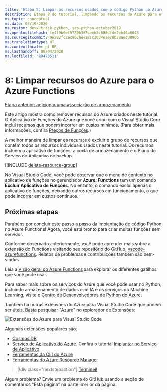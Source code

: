 ```yaml
---
title: 'Etapa 8: Limpar os recursos usados com o código Python no Azure Functions'
description: Etapa 8 do tutorial, limpando os recursos do Azure para evitar incorrer em encargos contínuos.
ms.topic: conceptual
ms.date: 05/19/2020
ms.custom: devx-track-python, seo-python-october2019
ms.openlocfilehash: fe4f9b0ef5789b307cbeb3c680dfde2eb46a0046
ms.sourcegitcommit: 9e282fc2ec967bee181c3034e7e70b28ae308905
ms.translationtype: HT
ms.contentlocale: pt-BR
ms.lasthandoff: 09/04/2020
ms.locfileid: "89473511"
---
```

# <a name="8-clean-up-azure-resources-for-azure-functions"></a>8: Limpar recursos do Azure para o Azure Functions

[Etapa anterior: adicionar uma associação de armazenamento](tutorial-vs-code-serverless-python-07.md)

Este artigo mostra como remover recursos do Azure criados neste tutorial. O Aplicativo de Funções do Azure que você criou com o Visual Studio Core inclui recursos que podem incorrer em custos mínimos. (Para obter mais informações, confira [Preços de Funções](https://azure.microsoft.com/pricing/details/functions/).)

A melhor maneira de limpar os recursos é excluir o grupo de recursos que contém todos os recursos individuais usados neste tutorial. Os recursos incluem o aplicativo de funções, a conta de armazenamento e o Plano do Serviço de Aplicativo de backup.

[!INCLUDE [delete-resource-group](includes/delete-resource-group.md)]

No Visual Studio Code, você pode observar que o menu de contexto no aplicativo de funções no gerenciador **Azure: Functions** tem um comando **Excluir Aplicativo de Funções**. No entanto, o comando exclui apenas o aplicativo de funções, deixando outros recursos em funcionamento, o que pode incorrer em custos contínuos.

## <a name="next-steps"></a>Próximas etapas

Parabéns por concluir este passo a passo da implantação de código Python no Azure Functions! Agora, você está pronto para criar muitas funções sem servidor.

Conforme observado anteriormente, você pode aprender mais sobre a extensão do Functions visitando seu repositório do GitHub, [vscode-azurefunctions](https://github.com/Microsoft/vscode-azurefunctions). Relatos de problemas e contribuições também são bem-vindos.

Leia a [Visão geral do Azure Functions](/azure/azure-functions/functions-overview) para explorar os diferentes gatilhos que você pode usar.

Para saber mais sobre os serviços do Azure que você pode usar no Python, incluindo armazenamento de dados com IA e os serviços do Machine Learning, visite o [Centro de Desenvolvedores de Python do Azure](/azure/python/?view=azure-python).

Também há outras extensões do Azure para Visual Studio Code que podem ser úteis. Basta pesquisar "Azure" no explorador de Extensões:

![Extensões do Azure para Visual Studio Code](media/tutorial-vs-code-serverless-python/azure-extensions-for-visual-studio-code.png)

Algumas extensões populares são:

- [Cosmos DB](https://marketplace.visualstudio.com/items?itemName=ms-azuretools.vscode-cosmosdb)
- [Serviço de Aplicativo do Azure](https://marketplace.visualstudio.com/items?itemName=ms-azuretools.vscode-azureappservice). Confira o tutorial [Implantar no Serviço de Aplicativo](tutorial-deploy-app-service-on-linux-01.md)
- [Ferramentas da CLI do Azure](https://marketplace.visualstudio.com/items?itemName=ms-vscode.azurecli)
- [Ferramentas do Azure Resource Manager](https://marketplace.visualstudio.com/items?itemName=msazurermtools.azurerm-vscode-tools)

> [!div class="nextstepaction"]
> [Terminei!](https://docs.microsoft.com/python/azure/?view=azure-python)

Algum problema? Envie um problema do GitHub usando a seção de comentários "Esta página" na parte inferior da página.
